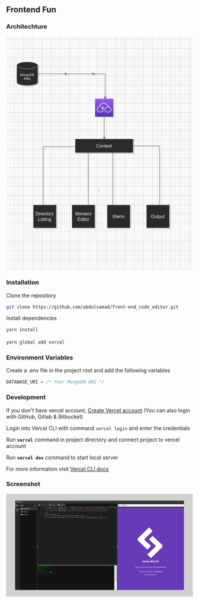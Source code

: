## Frontend Fun 

### Architechture
<img src="readme/architechture.png" />

### Installation
Clone the repository
```bash
git clone https://github.com/abdulsamad/front-end_code_editor.git
```

Install dependencies

```bash
yarn install

yarn global add vercel
```

### Environment Variables
Create a .env file in the project root and add the following variables
```js
DATABASE_URI = /* Your MongoDB URI */
```


### Development

If you don't have vercel account, [Create Vercel account](https://vercel.com/dashboard) (You can also login with GitHub, Gitlab &amp; Bitbucket)

Login into Vercel CLI with command `vercel login` and enter the credentials

Run **`vercel`** command in project directory and connect project to vercel account

Run **`vercel dev`** command to start local server

For more information visit [Vercel CLI docs](https://vercel.com/docs/cli)

### Screenshot

![Front-end code editor](/readme/screenshot.png "Front-end code editor screenshot")


